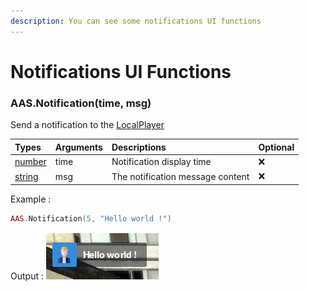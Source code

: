 ```yaml
---
description: You can see some notifications UI functions
---
```

# Notifications UI Functions

### AAS.Notification(time, msg)
Send a notification to the [LocalPlayer](https://wiki.facepunch.com/gmod/Global.LocalPlayer)

| Types | Arguments | Descriptions | Optional |
| :--- | :--- | :--- | :--- |
| [number](https://www.lua.org/pil/2.3.html) | time | Notification display time | ❌ |
| [string](https://www.lua.org/pil/2.4.html) | msg | The notification message content | ❌ |

Example :
```lua
AAS.Notification(5, "Hello world !")
```

Output : 
![](../../../assets/images/notification.png)